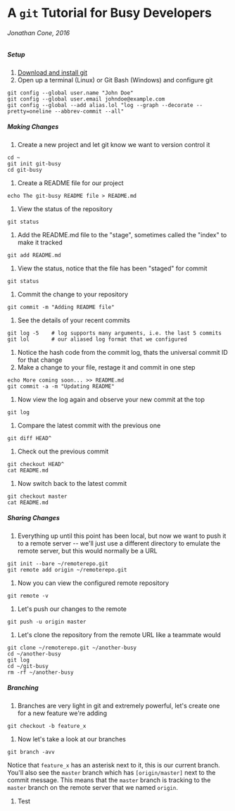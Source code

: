# A `git` Tutorial for Busy Developers

###### Jonathan Cone, 2016 

##### Setup
1. [Download and install git](https://git-scm.com/downloads)
2. Open up a terminal (Linux) or Git Bash (Windows) and configure git 

  ```
  git config --global user.name "John Doe"
  git config --global user.email johndoe@example.com
  git config --global --add alias.lol "log --graph --decorate --pretty=oneline --abbrev-commit --all"
  ```
  
##### Making Changes
1. Create a new project and let git know we want to version control it
  
  ````    
  cd ~
  git init git-busy
  cd git-busy
  ````
1. Create a README file for our project

  ```
  echo The git-busy README file > README.md
  ```
1. View the status of the repository
  
  ```
  git status
  ```

1. Add the README.md file to the "stage", sometimes called the "index" to make it tracked

  ```
  git add README.md
  ```
1. View the status, notice that the file has been "staged" for commit
  
  ```
  git status
  ```
1. Commit the change to your repository
  
  ```
  git commit -m "Adding README file"
  ```
1. See the details of your recent commits
  
  ```    
  git log -5    # log supports many arguments, i.e. the last 5 commits
  git lol       # our aliased log format that we configured
  ```
1. Notice the hash code from the commit log, thats the universal commit ID for that change
1. Make a change to your file, restage it and commit in one step

  ```
  echo More coming soon... >> README.md
  git commit -a -m "Updating README"
  ```
1. Now view the log again and observe your new commit at the top

  ```
  git log
  ```
1. Compare the latest commit with the previous one
  
  ```
  git diff HEAD^
  ```
1. Check out the previous commit
  
  ```
  git checkout HEAD^
  cat README.md
  ```
1. Now switch back to the latest commit
  
  ```
  git checkout master
  cat README.md
  ```
  
##### Sharing Changes  
1. Everything up until this point has been local, but now we want to push it to a remote server -- we'll just use a different directory to emulate the remote server, but this would normally be a URL
  
  ```
  git init --bare ~/remoterepo.git
  git remote add origin ~/remoterepo.git
  ```
1. Now you can view the configured remote repository
  
  ```
  git remote -v
  ```
1. Let's push our changes to the remote

  ```
  git push -u origin master
  ```
1. Let's clone the repository from the remote URL like a teammate would

  ```
  git clone ~/remoterepo.git ~/another-busy
  cd ~/another-busy
  git log
  cd ~/git-busy
  rm -rf ~/another-busy
  ```
##### Branching
1. Branches are very light in git and extremely powerful, let's create one for a new feature we're adding

  ```
  git checkout -b feature_x
  ```
1. Now let's take a look at our branches

  ```
  git branch -avv
  ```
Notice that `feature_x` has an asterisk next to it, this is our current branch.  You'll also see the `master` branch which has `[origin/master]` next to the commit message.  This means that the `master` branch is tracking to the `master` branch on the remote server that we named `origin`.
1. Test
